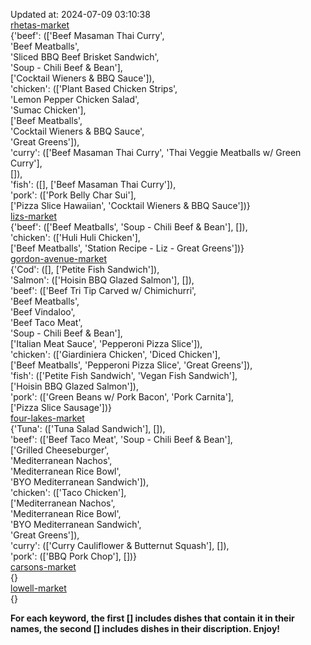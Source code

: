 Updated at: 2024-07-09 03:10:38  
[rhetas-market](https://wisc-housingdining.nutrislice.com/menu/rhetas-market/dinner/2024-07-09)  
{'beef': (['Beef Masaman Thai Curry',  
           'Beef Meatballs',  
           'Sliced BBQ Beef Brisket Sandwich',  
           'Soup -  Chili Beef & Bean'],  
          ['Cocktail Wieners & BBQ Sauce']),  
 'chicken': (['Plant Based Chicken Strips',  
              'Lemon Pepper Chicken Salad',  
              'Sumac Chicken'],  
             ['Beef Meatballs',  
              'Cocktail Wieners & BBQ Sauce',  
              'Great Greens']),  
 'curry': (['Beef Masaman Thai Curry', 'Thai Veggie Meatballs w/ Green Curry'],  
           []),  
 'fish': ([], ['Beef Masaman Thai Curry']),  
 'pork': (['Pork Belly Char Sui'],  
          ['Pizza Slice Hawaiian', 'Cocktail Wieners & BBQ Sauce'])}  
[lizs-market](https://wisc-housingdining.nutrislice.com/menu/lizs-market/dinner/2024-07-09)  
{'beef': (['Beef Meatballs', 'Soup -  Chili Beef & Bean'], []),  
 'chicken': (['Huli Huli Chicken'],  
             ['Beef Meatballs', 'Station Recipe - Liz - Great Greens'])}  
[gordon-avenue-market](https://wisc-housingdining.nutrislice.com/menu/gordon-avenue-market/dinner/2024-07-09)  
{'Cod': ([], ['Petite Fish Sandwich']),  
 'Salmon': (['Hoisin BBQ Glazed Salmon'], []),  
 'beef': (['Beef Tri Tip Carved w/ Chimichurri',  
           'Beef Meatballs',  
           'Beef Vindaloo',  
           'Beef Taco Meat',  
           'Soup -  Chili Beef & Bean'],  
          ['Italian Meat Sauce', 'Pepperoni Pizza Slice']),  
 'chicken': (['Giardiniera Chicken', 'Diced Chicken'],  
             ['Beef Meatballs', 'Pepperoni Pizza Slice', 'Great Greens']),  
 'fish': (['Petite Fish Sandwich', 'Vegan Fish Sandwich'],  
          ['Hoisin BBQ Glazed Salmon']),  
 'pork': (['Green Beans w/ Pork Bacon', 'Pork Carnita'],  
          ['Pizza Slice Sausage'])}  
[four-lakes-market](https://wisc-housingdining.nutrislice.com/menu/four-lakes-market/dinner/2024-07-09)  
{'Tuna': (['Tuna Salad Sandwich'], []),  
 'beef': (['Beef Taco Meat', 'Soup -  Chili Beef & Bean'],  
          ['Grilled Cheeseburger',  
           'Mediterranean Nachos',  
           'Mediterranean Rice Bowl',  
           'BYO Mediterranean Sandwich']),  
 'chicken': (['Taco Chicken'],  
             ['Mediterranean Nachos',  
              'Mediterranean Rice Bowl',  
              'BYO Mediterranean Sandwich',  
              'Great Greens']),  
 'curry': (['Curry Cauliflower & Butternut Squash'], []),  
 'pork': (['BBQ Pork Chop'], [])}  
[carsons-market](https://wisc-housingdining.nutrislice.com/menu/carsons-market/dinner/2024-07-09)  
{}  
[lowell-market](https://wisc-housingdining.nutrislice.com/menu/lowell-market/dinner/2024-07-09)  
{}  
  
**For each keyword, the first [] includes dishes that contain it in their names, the second [] includes dishes in their discription. Enjoy!**  
